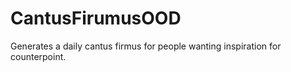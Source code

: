 # CantusFirumusOOD
Generates a daily cantus firmus for people wanting inspiration for counterpoint.

